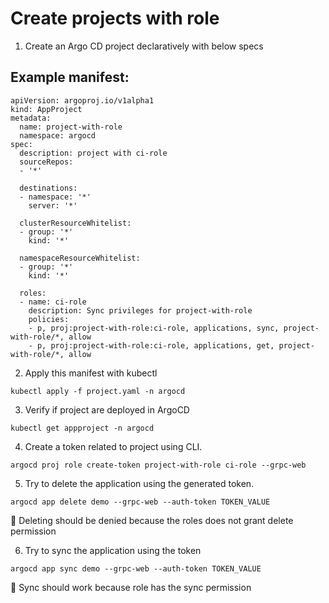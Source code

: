 # Create projects with role
1. Create an Argo CD project declaratively with below specs

Example manifest:
---
```
apiVersion: argoproj.io/v1alpha1
kind: AppProject
metadata:
  name: project-with-role
  namespace: argocd
spec:
  description: project with ci-role
  sourceRepos:
  - '*'

  destinations:
  - namespace: '*'
    server: '*'

  clusterResourceWhitelist:
  - group: '*'
    kind: '*'

  namespaceResourceWhitelist:
  - group: '*'
    kind: '*'

  roles:
  - name: ci-role
    description: Sync privileges for project-with-role
    policies:
    - p, proj:project-with-role:ci-role, applications, sync, project-with-role/*, allow
    - p, proj:project-with-role:ci-role, applications, get, project-with-role/*, allow
```
2. Apply this manifest with kubectl
```
kubectl apply -f project.yaml -n argocd
```
3. Verify if project are deployed in ArgoCD
```
kubectl get appproject -n argocd
```
4. Create a token related to project using CLI.
```
argocd proj role create-token project-with-role ci-role --grpc-web
```
5. Try to delete the application using the generated token.
```
argocd app delete demo --grpc-web --auth-token TOKEN_VALUE
```
📓 Deleting should be denied because the roles does not grant delete permission

6. Try to sync the application using the token
```
argocd app sync demo --grpc-web --auth-token TOKEN_VALUE
```
📓 Sync should work because role has the sync permission